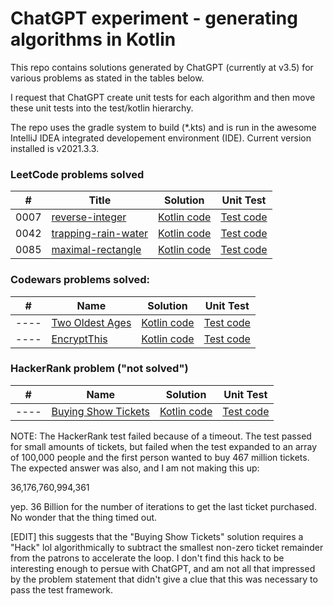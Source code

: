 # ChatGPT experiment - generating algorithms in Kotlin

This repo contains solutions generated by ChatGPT (currently at v3.5)
for various problems as stated in the tables below.

I request that ChatGPT create unit tests for each algorithm and then move
these unit tests into the test/kotlin hierarchy.

The repo uses the gradle system to build (*.kts) and is run in
the awesome IntelliJ IDEA integrated developement environment (IDE). 
Current version installed is v2021.3.3.

### LeetCode problems solved


| #    | Title                                                                                 | Solution                                                             | Unit Test                                                               |
|------|---------------------------------------------------------------------------------------|----------------------------------------------------------------------|-------------------------------------------------------------------------|
| 0007 | [reverse-integer](https://leetcode.com/problems/reverse-integer/description/)         | [Kotlin code](./src/main/kotlin/leetcode/P0007_ReverseInteger.kt)    | [Test code](./src/test/kotlin/leetcode/P0007_ReverseIntegerTest.kt)     |
| 0042 | [trapping-rain-water](https://leetcode.com/problems/trapping-rain-water/description/) | [Kotlin code](./src/main/kotlin/leetcode/P0042_TrappingRainWater.kt) | [Test code](./src/test/kotlin/leetcode/P0042_TrappingRainWaterTest.kt)  |
| 0085 | [maximal-rectangle](https://leetcode.com/problems/maximal-rectangle/description/)     | [Kotlin code](./src/main/kotlin/leetcode/P0085_MaximalRectangle.kt)  | [Test code](./src/test/kotlin/leetcode/P0085_MaximalRectangleTest.kt)   |

### Codewars problems solved:

| #    | Name                                                                             | Solution                                                   | Unit Test                                                    |
|------|----------------------------------------------------------------------------------|------------------------------------------------------------|--------------------------------------------------------------|
| ---- | [Two Oldest Ages](https://www.codewars.com/kata/511f11d355fe575d2c000001/kotlin) | [Kotlin code](./src/main/kotlin/codeWars/TwoOldestAges.kt) | [Test code](./src/test/kotlin/codeWars/TwoOldestAgesTest.kt) |
| ---- | [EncryptThis](https://www.codewars.com/kata/5848565e273af816fb000449)            | [Kotlin code](./src/main/kotlin/codeWars/EncryptThis.kt)   | [Test code](./src/test/kotlin/codeWars/EncryptThisTest.kt)   |

### HackerRank problem ("not solved")

| #    | Name                                                                                | Solution                                                         | Unit Test                                                               |
|------|-------------------------------------------------------------------------------------|------------------------------------------------------------------|-------------------------------------------------------------------------|
| ---- | [Buying Show Tickets](https://www.hackerrank.com/work/tests/356098/questions)       | [Kotlin code](./src/main/kotlin/hackerRank/BuyingShowTickets.kt) | [Test code](./src/test/kotlin/hackerRank/BuyingShowTicketsTest.kt)      |

NOTE: The HackerRank test failed because of a timeout.
The test passed for small amounts of tickets, but failed when the test expanded to an array of 100,000 people and 
the first person wanted to buy 467 million tickets.   The expected answer was also, and I am not making this up:

36,176,760,994,361

yep. 36 Billion for the number of iterations to get the last ticket purchased.   No wonder that the thing timed out.

[EDIT] this suggests that the "Buying Show Tickets" solution requires a "Hack" lol
algorithmically to subtract the smallest non-zero ticket remainder from
the patrons to accelerate the loop.  I don't find this hack to be interesting
enough to persue with ChatGPT, and am not all that impressed by the 
problem statement that didn't give a clue that this was necessary to
pass the test framework.
